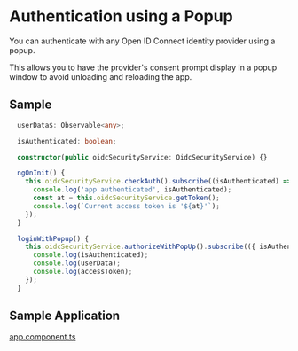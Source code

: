 # Authentication using a Popup

You can authenticate with any Open ID Connect identity provider using a popup.

This allows you to have the provider's consent prompt display in a popup window to avoid unloading and reloading the app.

## Sample

```typescript
  userData$: Observable<any>;

  isAuthenticated: boolean;

  constructor(public oidcSecurityService: OidcSecurityService) {}

  ngOnInit() {
    this.oidcSecurityService.checkAuth().subscribe((isAuthenticated) => {
      console.log('app authenticated', isAuthenticated);
      const at = this.oidcSecurityService.getToken();
      console.log(`Current access token is '${at}'`);
    });
  }

  loginWithPopup() {
    this.oidcSecurityService.authorizeWithPopUp().subscribe(({ isAuthenticated, userData, accessToken }) => {
      console.log(isAuthenticated);
      console.log(userData);
      console.log(accessToken);
    });
  }
```

## Sample Application

[app.component.ts](../projects/sample-code-flow-popup/src/app/app.component.ts)
